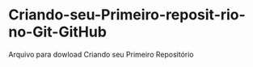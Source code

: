 # Criando-seu-Primeiro-reposit-rio-no-Git-GitHub
Arquivo para dowload Criando seu Primeiro Repositório
